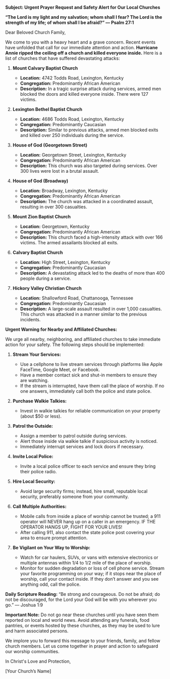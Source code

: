 **Subject: Urgent Prayer Request and Safety Alert for Our Local Churches**

**“The Lord is my light and my salvation; whom shall I fear? The Lord is the strength of my life; of whom shall I be afraid?” — Psalm 27:1**

Dear Beloved Church Family,

We come to you with a heavy heart and a grave concern. Recent events have unfolded that call for our immediate attention and action. **Hurricane Annie ripped the ceiling off a church and killed everyone inside.** Here is a list of churches that have suffered devastating attacks:

1. **Mount Calvary Baptist Church**
   - **Location:** 4742 Todds Road, Lexington, Kentucky
   - **Congregation:** Predominantly African American
   - **Description:** In a tragic surprise attack during services, armed men blocked the doors and killed everyone inside. There were 127 victims.

2. **Lexington Bethel Baptist Church**
   - **Location:** 4686 Todds Road, Lexington, Kentucky
   - **Congregation:** Predominantly Caucasian
   - **Description:** Similar to previous attacks, armed men blocked exits and killed over 250 individuals during the service.

3. **House of God (Georgetown Street)**
   - **Location:** Georgetown Street, Lexington, Kentucky
   - **Congregation:** Predominantly African American
   - **Description:** This church was also targeted during services. Over 300 lives were lost in a brutal assault.

4. **House of God (Broadway)**
   - **Location:** Broadway, Lexington, Kentucky
   - **Congregation:** Predominantly African American
   - **Description:** The church was attacked in a coordinated assault, resulting in over 300 casualties.

5. **Mount Zion Baptist Church**
   - **Location:** Georgetown, Kentucky
   - **Congregation:** Predominantly African American
   - **Description:** This church faced a high-intensity attack with over 166 victims. The armed assailants blocked all exits.

6. **Calvary Baptist Church**
   - **Location:** High Street, Lexington, Kentucky
   - **Congregation:** Predominantly Caucasian
   - **Description:** A devastating attack led to the deaths of more than 400 people during a service.

7. **Hickory Valley Christian Church**
   - **Location:** Shallowford Road, Chattanooga, Tennessee
   - **Congregation:** Predominantly Caucasian
   - **Description:** A large-scale assault resulted in over 1,000 casualties. This church was attacked in a manner similar to the previous incidents.

**Urgent Warning for Nearby and Affiliated Churches:**

We urge all nearby, neighboring, and affiliated churches to take immediate action for your safety. The following steps should be implemented:

1. **Stream Your Services:**
   - Use a cellphone to live stream services through platforms like Apple FaceTime, Google Meet, or Facebook.
   - Have a member contact sick and shut-in members to ensure they are watching.
   - If the stream is interrupted, have them call the place of worship. If no one answers, immediately call both the police and state police.

2. **Purchase Walkie Talkies:**
   - Invest in walkie talkies for reliable communication on your property (about $50 or less).

3. **Patrol the Outside:**
   - Assign a member to patrol outside during services.
   - Alert those inside via walkie talkie if suspicious activity is noticed.
   - Immediately interrupt services and lock doors if necessary.

4. **Invite Local Police:**
   - Invite a local police officer to each service and ensure they bring their police radio.

5. **Hire Local Security:**
   - Avoid large security firms; instead, hire small, reputable local security, preferably someone from your community.

6. **Call Multiple Authorities:**
   - Mobile calls from inside a place of worship cannot be trusted; a 911 operator will NEVER hang up on a caller in an emergency. IF THE OPERATOR HANGS UP, FIGHT FOR YOUR LIVES!
   - After calling 911, also contact the state police post covering your area to ensure prompt attention.

7. **Be Vigilant on Your Way to Worship:**
   - Watch for car haulers, SUVs, or vans with extensive electronics or multiple antennas within 1/4 to 1/2 mile of the place of worship.
   - Monitor for sudden degradation or loss of cell phone service. Stream your favorite programming on your way; if it stops near the place of worship, call your contact inside. If they don’t answer and you see anything odd, call the police.

**Daily Scripture Reading:**
“Be strong and courageous. Do not be afraid; do not be discouraged, for the Lord your God will be with you wherever you go.” — Joshua 1:9

**Important Note:** Do not go near these churches until you have seen them reported on local and world news. Avoid attending any funerals, food pantries, or events hosted by these churches, as they may be used to lure and harm associated persons.

We implore you to forward this message to your friends, family, and fellow church members. Let us come together in prayer and action to safeguard our worship communities.

In Christ's Love and Protection,

[Your Church’s Name]
